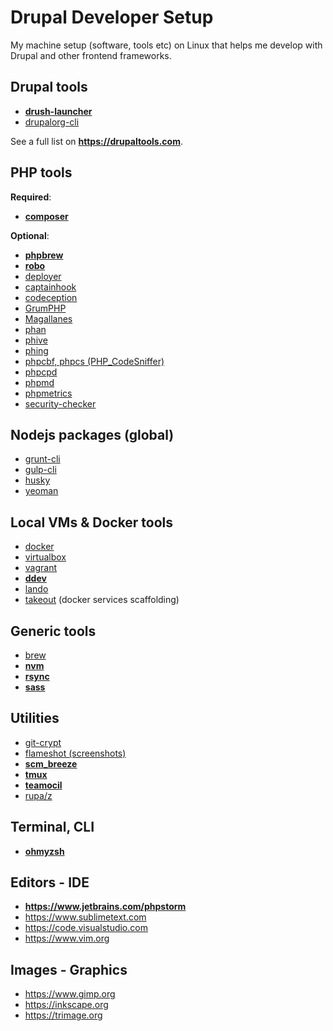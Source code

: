 # Drupal Developer Setup

My machine setup (software, tools etc) on Linux that helps me develop with Drupal and other frontend frameworks.

## Drupal tools

- [**drush-launcher**](https://github.com/drush-ops/drush-launcher)
- [drupalorg-cli](https://github.com/mglaman/drupalorg-cli)

See a full list on **<https://drupaltools.com>**.

## PHP tools

**Required**:

- [**composer**](https://getcomposer.org)

**Optional**:

- [**phpbrew**](https://github.com/phpbrew/phpbrew)
- [**robo**](https://robo.li)
- [deployer](https://deployer.org)
- [captainhook](https://github.com/captainhookphp/captainhook)
- [codeception](https://github.com/codeception/codeception)
- [GrumPHP](https://github.com/phpro/grumphp)
- [Magallanes](https://github.com/andres-montanez/Magallanes)
- [phan](https://github.com/phan/phan)
- [phive](https://github.com/phar-io/phive)
- [phing](https://www.phing.info)
- [phpcbf, phpcs (PHP_CodeSniffer)](https://github.com/squizlabs/PHP_CodeSniffer)
- [phpcpd](https://github.com/sebastianbergmann/phpcpd)
- [phpmd](https://phpmd.org)
- [phpmetrics](https://github.com/phpmetrics/PhpMetrics)
- [security-checker](https://github.com/enlightn/security-checker)

## Nodejs packages (global)

- [grunt-cli](https://gruntjs.com)
- [gulp-cli](https://gulpjs.com)
- [husky](https://github.com/typicode/husky)
- [yeoman](https://yeoman.io)

## Local VMs & Docker tools

- [docker](https://docs.docker.com)
- [virtualbox](https://www.virtualbox.org)
- [vagrant](https://www.vagrantup.com)
- [**ddev**](https://ddev.readthedocs.io)
- [lando](https://docs.lando.dev)
- [takeout](https://github.com/tighten/takeout) (docker services scaffolding)

## Generic tools

- [brew](https://brew.sh)
- [**nvm**](https://github.com/nvm-sh/nvm)
- [**rsync**](https://rsync.samba.org)
- [**sass**](https://sass-lang.com)

## Utilities

- [git-crypt](https://github.com/AGWA/git-crypt)
- [flameshot (screenshots)](https://flameshot.org)
- [**scm_breeze**](https://github.com/scmbreeze/scm_breeze)
- [**tmux**](https://github.com/tmux/tmux)
- [**teamocil**](https://github.com/remi/teamocil)
- [rupa/z](https://github.com/rupa/z)

## Terminal, CLI

- [**ohmyzsh**](https://ohmyz.sh)

## Editors - IDE

- **<https://www.jetbrains.com/phpstorm>**
- <https://www.sublimetext.com>
- <https://code.visualstudio.com>
- <https://www.vim.org>

## Images - Graphics

- <https://www.gimp.org>
- <https://inkscape.org>
- <https://trimage.org>
